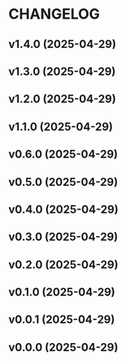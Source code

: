 # CHANGELOG


## v1.4.0 (2025-04-29)


## v1.3.0 (2025-04-29)


## v1.2.0 (2025-04-29)


## v1.1.0 (2025-04-29)


## v0.6.0 (2025-04-29)


## v0.5.0 (2025-04-29)


## v0.4.0 (2025-04-29)


## v0.3.0 (2025-04-29)


## v0.2.0 (2025-04-29)


## v0.1.0 (2025-04-29)


## v0.0.1 (2025-04-29)


## v0.0.0 (2025-04-29)
